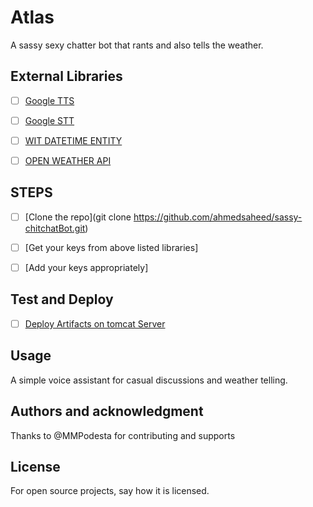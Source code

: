 # Atlas

A sassy sexy chatter bot that rants and also tells the weather. 

## External Libraries
- [ ] [Google TTS](https://cloud.google.com/text-to-speech)
- [ ] [Google STT](https://cloud.google.com/speech-to-text)
- [ ] [WIT DATETIME ENTITY](https://wit.ai/apps/#wit_datetime)
- [ ] [OPEN WEATHER API](https://rapidapi.com/community/api/open-weather-map/)


## STEPS

- [ ] [Clone the repo](git clone https://github.com/ahmedsaheed/sassy-chitchatBot.git)
- [ ] [Get your keys from above listed libraries]
- [ ] [Add your keys appropriately]


## Test and Deploy

- [ ] [Deploy Artifacts on tomcat Server](https://tomcat.apache.org/) 


## Usage
A simple voice assistant for casual discussions and weather telling.


## Authors and acknowledgment
Thanks to @MMPodesta for contributing and supports

## License
For open source projects, say how it is licensed.


